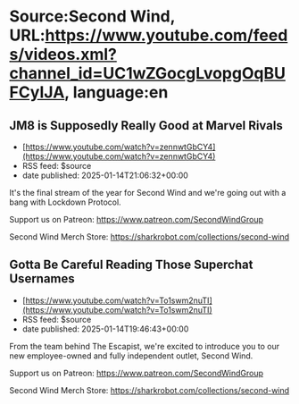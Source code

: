 # Source:Second Wind, URL:https://www.youtube.com/feeds/videos.xml?channel_id=UC1wZGocgLvopgOqBUFCyIJA, language:en

## JM8 is Supposedly Really Good at Marvel Rivals
 - [https://www.youtube.com/watch?v=zennwtGbCY4](https://www.youtube.com/watch?v=zennwtGbCY4)
 - RSS feed: $source
 - date published: 2025-01-14T21:06:32+00:00

It's the final stream of the year for Second Wind and we're going out with a bang with Lockdown Protocol.

Support us on Patreon: https://www.patreon.com/SecondWindGroup

Second Wind Merch Store: https://sharkrobot.com/collections/second-wind

## Gotta Be Careful Reading Those Superchat Usernames
 - [https://www.youtube.com/watch?v=To1swm2nuTI](https://www.youtube.com/watch?v=To1swm2nuTI)
 - RSS feed: $source
 - date published: 2025-01-14T19:46:43+00:00

From the team behind The Escapist, we're excited to introduce you to our new employee-owned and fully independent outlet, Second Wind. 

Support us on Patreon: https://www.patreon.com/SecondWindGroup

Second Wind Merch Store: https://sharkrobot.com/collections/second-wind

